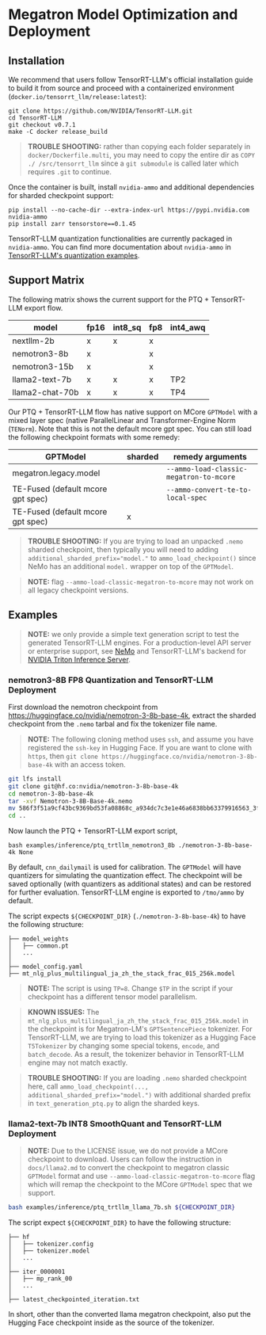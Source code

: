 # Megatron Model Optimization and Deployment

## Installation
We recommend that users follow TensorRT-LLM's official installation guide to build it from source
and proceed with a containerized environment (`docker.io/tensorrt_llm/release:latest`):

```
git clone https://github.com/NVIDIA/TensorRT-LLM.git
cd TensorRT-LLM
git checkout v0.7.1
make -C docker release_build
```

> **TROUBLE SHOOTING:** rather than copying each folder separately in `docker/Dockerfile.multi`,
> you may need to copy the entire dir as `COPY ./ /src/tensorrt_llm` since a `git submodule` is
> called later which requires `.git` to continue.

Once the container is built, install `nvidia-ammo` and additional dependencies for sharded checkpoint support:
```
pip install --no-cache-dir --extra-index-url https://pypi.nvidia.com nvidia-ammo
pip install zarr tensorstore==0.1.45
```
TensorRT-LLM quantization functionalities are currently packaged in `nvidia-ammo`.
You can find more documentation about `nvidia-ammo` in [TensorRT-LLM's quantization
examples](https://github.com/NVIDIA/TensorRT-LLM/tree/main/examples/quantization).

## Support Matrix

The following matrix shows the current support for the PTQ + TensorRT-LLM export flow. 

| model                       | fp16 | int8_sq | fp8 | int4_awq |
|-----------------------------|------|---------| ----| -------- |
| nextllm-2b                  | x    | x       |   x |          |
| nemotron3-8b                | x    |         |   x |          |
| nemotron3-15b               | x    |         |   x |          |
| llama2-text-7b              | x    | x       |   x |      TP2 |
| llama2-chat-70b             | x    | x       |   x |      TP4 |

Our PTQ + TensorRT-LLM flow has native support on MCore `GPTModel` with a mixed layer spec (native ParallelLinear
and Transformer-Engine Norm (`TENorm`). Note that this is not the default mcore gpt spec. You can still load the
following checkpoint formats with some remedy:

| GPTModel                          | sharded |                        remedy arguments |
|-----------------------------------|---------|-----------------------------------------|
| megatron.legacy.model             |         | `--ammo-load-classic-megatron-to-mcore` |
| TE-Fused (default mcore gpt spec) |         | `--ammo-convert-te-to-local-spec`       |
| TE-Fused (default mcore gpt spec) |       x |                                         |

> **TROUBLE SHOOTING:** If you are trying to load an unpacked `.nemo` sharded checkpoint, then typically you will
> need to adding `additional_sharded_prefix="model."` to `ammo_load_checkpoint()` since NeMo has an additional
> `model.` wrapper on top of the `GPTModel`.

> **NOTE:** flag `--ammo-load-classic-megatron-to-mcore` may not work on all legacy checkpoint versions.

## Examples

> **NOTE:** we only provide a simple text generation script to test the generated TensorRT-LLM engines. For
> a production-level API server or enterprise support, see [NeMo](https://github.com/NVIDIA/NeMo) and TensorRT-LLM's
> backend for [NVIDIA Triton Inference Server](https://developer.nvidia.com/nvidia-triton-inference-server).

### nemotron3-8B FP8 Quantization and TensorRT-LLM Deployment
First download the nemotron checkpoint from https://huggingface.co/nvidia/nemotron-3-8b-base-4k, extract the
sharded checkpoint from the `.nemo` tarbal and fix the tokenizer file name.

> **NOTE:** The following cloning method uses `ssh`, and assume you have registered the `ssh-key` in Hugging Face.
> If you are want to clone with `https`, then `git clone https://huggingface.co/nvidia/nemotron-3-8b-base-4k` with an access token.

```sh
git lfs install
git clone git@hf.co:nvidia/nemotron-3-8b-base-4k
cd nemotron-3-8b-base-4k
tar -xvf Nemotron-3-8B-Base-4k.nemo
mv 586f3f51a9cf43bc9369bd53fa08868c_a934dc7c3e1e46a6838bb63379916563_3feba89c944047c19d5a1d0c07a85c32_mt_nlg_plus_multilingual_ja_zh_the_stack_frac_015_256k.model mt_nlg_plus_multilingual_ja_zh_the_stack_frac_015_256k.model
cd ..
```

Now launch the PTQ + TensorRT-LLM export script,
```
bash examples/inference/ptq_trtllm_nemotron3_8b ./nemotron-3-8b-base-4k None
```
By default, `cnn_dailymail` is used for calibration. The `GPTModel` will have quantizers for simulating the
quantization effect. The checkpoint will be saved optionally (with quantizers as additional states) and can
be restored for further evaluation. TensorRT-LLM engine is exported to `/tmo/ammo` by default.

The script expects `${CHECKPOINT_DIR}` (`./nemotron-3-8b-base-4k`) to have the following structure:
```
├── model_weights
│   ├── common.pt
│   ...
│
├── model_config.yaml
├── mt_nlg_plus_multilingual_ja_zh_the_stack_frac_015_256k.model
```

> **NOTE:** The script is using `TP=8`. Change `$TP` in the script if your checkpoint has a different tensor
> model parallelism.

> **KNOWN ISSUES:** The `mt_nlg_plus_multilingual_ja_zh_the_stack_frac_015_256k.model` in the checkpoint is for
> Megatron-LM's `GPTSentencePiece` tokenizer.
> For TensorRT-LLM, we are trying to load this tokenizer as a Hugging Face `T5Tokenizer` by changing
> some special tokens, `encode`, and `batch_decode`. As a result, the tokenizer behavior in TensorRT-LLM engine may
> not match exactly.

> **TROUBLE SHOOTING:** If you are loading `.nemo` sharded checkpoint here, call 
> `ammo_load_checkpoint(..., additional_sharded_prefix="model.")` with additional sharded prefix in
> `text_generation_ptq.py` to align the sharded keys.

### llama2-text-7b INT8 SmoothQuant and TensorRT-LLM Deployment
> **NOTE:** Due to the LICENSE issue, we do not provide a MCore checkpoint to download. Users can follow
> the instruction in `docs/llama2.md` to convert the checkpoint to megatron classic `GPTModel` format and
> use `--ammo-load-classic-megatron-to-mcore` flag which will remap the checkpoint to the MCore `GPTModel` spec
> that we support.

```sh
bash examples/inference/ptq_trtllm_llama_7b.sh ${CHECKPOINT_DIR}
```

The script expect `${CHECKPOINT_DIR}` to have the following structure:
```
├── hf
│   ├── tokenizer.config
│   ├── tokenizer.model
│   ...
│
├── iter_0000001
│   ├── mp_rank_00
│   ...
│
├── latest_checkpointed_iteration.txt
```
In short, other than the converted llama megatron checkpoint, also put the Hugging Face checkpoint inside as
the source of the tokenizer.
